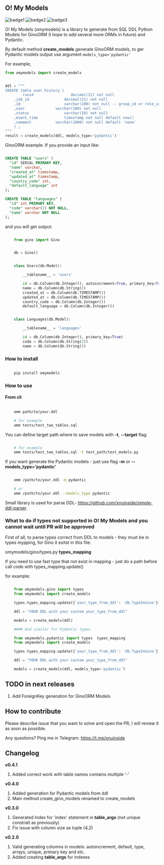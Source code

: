 ## O! My Models

![badge1](https://img.shields.io/pypi/v/omymodels) ![badge2](https://img.shields.io/pypi/l/omymodels) ![badge3](https://img.shields.io/pypi/pyversions/omymodels) 


O! My Models (omymodels) is a library to generate from SQL DDL Python Models for GinoORM (I hope to add several more ORMs in future) and Pydantic.

By default method **create_models** generate GinoORM models, to ger Pydantic models output use argument `models_type='pydantic'`

For example,

```python
from omymodels import create_models


ddl = """
CREATE table user_history (
        runid                 decimal(21) not null
    ,job_id                decimal(21) not null
    ,id                    varchar(100) not null -- group_id or role_id
    ,user              varchar(100) not null
    ,status                varchar(10) not null
    ,event_time            timestamp not null default now()
    ,comment           varchar(1000) not null default 'none'
    ) ;
"""
result = create_models(ddl, models_type='pydantic')

```

GinoORM example. If you provide an input like:

```sql

CREATE TABLE "users" (
  "id" SERIAL PRIMARY KEY,
  "name" varchar,
  "created_at" timestamp,
  "updated_at" timestamp,
  "country_code" int,
  "default_language" int
);

CREATE TABLE "languages" (
  "id" int PRIMARY KEY,
  "code" varchar(2) NOT NULL,
  "name" varchar NOT NULL
);


```

and you will get output:

```python

    from gino import Gino


    db = Gino()


    class Users(db.Model):

        __tablename__ = 'users'

        id = db.Column(db.Integer(), autoincrement=True, primary_key=True)
        name = db.Column(db.String())
        created_at = db.Column(db.TIMESTAMP())
        updated_at = db.Column(db.TIMESTAMP())
        country_code = db.Column(db.Integer())
        default_language = db.Column(db.Integer())


    class Languages(db.Model):

        __tablename__ = 'languages'

        id = db.Column(db.Integer(), primary_key=True)
        code = db.Column(db.String(2))
        name = db.Column(db.String())


```

### How to install


```bash

    pip install omymodels

```

### How to use

#### From cli

```bash

    omm path/to/your.ddl

    # for example
    omm tests/test_two_tables.sql

```

You can define target path where to save models with **-t**, **--target** flag:

```bash

    # for example
    omm tests/test_two_tables.sql -t test_path/test_models.py

```

If you want generate the Pydantic models - just use flag **-m** or **--models_type='pydantic'**

```bash

    omm /path/to/your.ddl -m pydantic

    # or 
    omm /path/to/your.ddl --models_type pydantic

```

Small library is used for parse DDL- https://github.com/xnuinside/simple-ddl-parser.


### What to do if types not supported in O! My Models and you cannot wait until PR will be approved

First of all, to parse types correct from DDL to models - they must be in types mypping, for Gino it exitst in this file:

omymodels/gino/types.py  **types_mapping**

If you need to use fast type that not exist in mapping - just do a path before call code with types_mapping.update()

for example:

```python

    from omymodels.gino import types
    from omymodels import create_models

    types.types_mapping.update({'your_type_from_ddl': 'db.TypeInGino'})

    ddl = "YOUR DDL with your custom your_type_from_ddl"

    models = create_models(ddl)

    #### And similar for Pydantic types

    from omymodels.pydantic import types  types_mapping
    from omymodels import create_models

    types.types_mapping.update({'your_type_from_ddl': 'db.TypeInGino'})

    ddl = "YOUR DDL with your custom your_type_from_ddl"

    models = create_models(ddl, models_type='pydantic')
```

## TODO in next releases

1. Add ForeignKey generation for GinoORM Models

## How to contribute

Please describe issue that you want to solve and open the PR, I will review it as soon as possible.

Any questions? Ping me in Telegram: https://t.me/xnuinside 

## Changelog
**v0.4.1**
1. Added correct work with table names contains multiple '-'

**v0.4.0**
1. Added generation for Pydantic models from ddl
2. Main method create_gino_models renamed to create_models

**v0.3.0**
1. Generated Index for 'index' statement in __table_args__ (not unique constrait as previously)
2. Fix issue with column size as tuple (4,2)

**v0.2.0**
1. Valid generating columns in models: autoincrement, default, type, arrays, unique, primary key and etc.
2. Added creating __table_args__ for indexes
